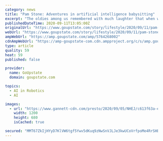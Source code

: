 ```yaml
---
category: news
title: "Pam Stone: Adventures in artificial intelligence babysitting"
excerpt: "The oldies among us remembered with much laughter that when we were babysitting back in the 1970s the going rate was something like 65 cents per hour, and we vividly recalled parents griping as rates slowly crawled another dime higher."
publishedDateTime: 2020-09-11T13:05:00Z
originalUrl: "https://www.goupstate.com/story/lifestyle/2020/09/11/pam-stone-parents-can-buy-robot-who-watch-their-kid-hire-teen/5764268002/"
webUrl: "https://www.goupstate.com/story/lifestyle/2020/09/11/pam-stone-parents-can-buy-robot-who-watch-their-kid-hire-teen/5764268002/"
ampWebUrl: "https://amp.goupstate.com/amp/5764268002"
cdnAmpWebUrl: "https://amp-goupstate-com.cdn.ampproject.org/c/s/amp.goupstate.com/amp/5764268002"
type: article
quality: 59
heat: 59
published: false

provider:
  name: GoUpstate
  domain: goupstate.com

topics:
  - AI in Robotics
  - AI

images:
  - url: "https://www.gannett-cdn.com/presto/2020/09/05/NHEJ/c613f63a-e1b5-4409-a415-d605ff2ba6c9-New_Pam_Stone.jpg?auto=webp&crop=127,72,x0,y36&format=pjpg&width=1200"
    width: 1200
    height: 680
    isCached: true

secured: "MMT67ZkIjHYyD7KlVW6tgf5Ywv5dKuq9zNwSnVJLJe3kwUCoVrfpoMe4RrSHBVq/X/uE6GF3izFyiKLjqVzE1Y9tKmrEdMa238x7vJeVgAje2soG3VIqB/+LKoz1TRWhX11pBNaTgiB/qR1DLP4KdgcWsJ/Z/TtqiBTlO/jO4toZrwj22UOJqz237mFdA1fLk7+c6kM8GD/dnYv4BqrI8cEDIXPt/ipcz5tkr8f37oESc90cpe5xbyJyYyfDxP/rnIk3tCQAn40lgFDrJ+XfkEAhu5Kg65O8P3mbdIbovtvg9WYsR56lK27zIcHxncxylOdOURQVua3Yqol33g4KgCgswZ7Yjr0Ki8ch5QrGcLw=;04C3+5Y/U7Zmc28PUSXG4w=="
---
```


